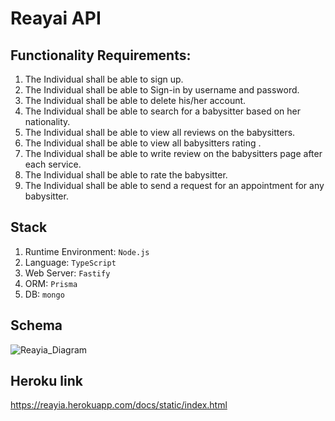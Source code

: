 # Reayai API
## Functionality Requirements:
1.	The Individual shall be able to sign up. 
2.	The Individual shall be able to Sign-in by username and password.
3.	The Individual shall be able to delete his/her account. 
4.	The Individual shall be able to search for a babysitter based on her nationality.
5.	The Individual shall be able to view all reviews on the babysitters. 
6.	The Individual shall be able to view all babysitters rating . 
7.	The Individual shall be able to write review on the babysitters page after each service.
8.	The Individual shall be able to rate the babysitter. 
9.	The Individual shall be able to send a request for an appointment for any babysitter.

## Stack
1. Runtime Environment: `Node.js`
2. Language: `TypeScript`
3. Web Server: `Fastify`
4. ORM: `Prisma`
5. DB: `mongo`

## Schema 
![Reayia_Diagram](https://user-images.githubusercontent.com/49132323/175804071-5e73f663-1ebb-4454-b521-1b570842b88f.jpg)

## Heroku link 
https://reayia.herokuapp.com/docs/static/index.html
